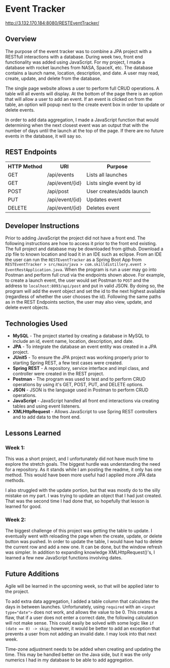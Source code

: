 # Event Tracker

http://3.132.170.184:8080/RESTEventTracker/

## Overview

The purpose of the event tracker was to combine a JPA project with a RESTfull interactions with a database.  During week two, front end functionality was added using JavaScript.  For my project, I made a database with rocket launches from NASA, SpaceX, etc.  The database contains a launch name, location, description, and date.  A user may read, create, update, and delete from the database.

The single page website allows a user to perform full CRUD operations. A table will all events will display.  At the bottom of the page there is an option that will allow a user to add an event.  If an event is clicked on from the table, an option will popup next to the create event box in order to update or delete events.

In order to add data aggregation, I made a JavaScript function that would determining when the next closest event was an output that with the number of days until the launch at the top of the page.  If there are no future events in the database, it will say so.

## REST Endpoints
<table>
<tr>
<th>HTTP Method</th>
<th>URI</th>
<th>Purpose</th>
</tr>

<tr>
<td>GET</td>
<td>/api/events</td>
<td>Lists all launches</td>
</tr>

<tr>
<td>GET</td>
<td>/api/event/{id}</td>
<td>Lists single event by id</td>
</tr>


<tr>
<td>POST</td>
<td>/api/post</td>
<td>User creates/adds launch</td>
</tr>


<tr>
<td>PUT</td>
<td>/api/event/{id}</td>
<td>Updates event</td>
</tr>

<tr>
<td>DELETE</td>
<td>/api/event/{id}</td>
<td>Deletes event</td>
</tr>

</table>


## Developer Instructions
Prior to adding JavaScript the project did not have a front end.  The following instructions are how to access it prior to the front end existing.  The full project and database may be downloaded from github.  Download a zip file to known location and load it in an IDE such as eclipse.  From an IDE the user can run the `RESTEventTracker` as a Spring Boot App from `RESTEventTracker > src/main/java > com.skilldistillery.event > EventRestApplication.java`.  When the program is run a user may go into Postman and perform full crud via the endpoints shown above.  For example, to create a launch event, the user would set Postman to `POST` and the address to `localhost:8093/api/post` and put in valid JSON.  By doing so, the program will add the event object and set the id to the next highest available (regardless of whether the user chooses the id).  Following the same paths as in the REST Endpoints section, the user may also view, update, and delete event objects.


## Technologies Used
- **MySQL** - The project started by creating a database in MySQL to include an id, event name, location, description, and date.
- **JPA** - To integrate the database an event entity was created in a JPA project.
- **JUnit5** - To ensure the JPA project was working properly prior to starting Spring REST, a few test cases were created.
- **Spring REST** - A repository, service interface and impl class, and controller were created in the REST project.
- **Postman** - The program was used to test and to perform CRUD operations by using it's GET, POST, PUT, and DELETE options.
- **JSON** - JSON is the language used in Postman to perform CRUD operations.
- **JavaScript** - JavaScript handled all front end interactions via creating tables and using event listeners.
- **XMLHttpRequest** - Allows JavaScript to use Spring REST controllers and to add data to the front end.

## Lessons Learned
### Week 1:
This was a short project, and I unfortunately did not have much time to explore the stretch goals.  The biggest hurdle was understanding the need for a repository.  As it stands while I am posting the readme, it only has one method.  This would have been more useful had I applied more JPA data methods.

I also struggled with the update portion, but that was mostly do to the silly mistake on my part.  I was trying to update an object that I had just created.  That was the second time I had done that, so hopefully that lesson is learned for good.

### Week 2:
The biggest challenge of this project was getting the table to update.  I eventually went with reloading the page when the create, update, or delete button was pushed.  In order to update the table, I would have had to delete the current row and add a new one.  It can be done, but the window refresh was simpler.  In addition to expanding knowledge XMLHttpRequest()'s, I learned a few new JavaScript functions involving dates.

## Future Additions
Agile will be learned in the upcoming week, so that will be applied later to the project.

To add extra data aggregation, I added a table column that calculates the days in between launches.  Unfortunately, using `required` with an `<input type="date">` does not work, and allows the value to be 0.  This creates a flaw, that if a user does not enter a correct date, the following calculation will not make sense.  This could easily be solved with some logic like `if (date == 0) -> skip`; however, it would be better to add an exception that prevents a user from not adding an invalid date.  I may look into that next week.

Time-zone adjustment needs to be added when creating and updating the time.  This may be handled better on the Java side, but it was the only numerics I had in my database to be able to add aggregation.
